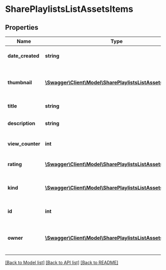 # SharePlaylistsListAssetsItems

## Properties
Name | Type | Description | Notes
------------ | ------------- | ------------- | -------------
**date_created** | **string** | Similar asset date created | 
**thumbnail** | [**\Swagger\Client\Model\SharePlaylistsListAssetsThumbnail**](SharePlaylistsListAssetsThumbnail.md) | Return thumbnail of similar asset object | 
**title** | **string** | Similar asset title | 
**description** | **string** | Similar asset description | 
**view_counter** | **int** | Similar asset views count | 
**rating** | [**\Swagger\Client\Model\SharePlaylistsListAssetsRating**](SharePlaylistsListAssetsRating.md) | Array of similar asset rating | 
**kind** | [**\Swagger\Client\Model\SharePlaylistsListAssetsKind**](SharePlaylistsListAssetsKind.md) | Return type of similar asset object | 
**id** | **int** | ID of the similar asset | 
**owner** | [**\Swagger\Client\Model\SharePlaylistsListAssetsOwner**](SharePlaylistsListAssetsOwner.md) | Return owner of similar asset object | 

[[Back to Model list]](../README.md#documentation-for-models) [[Back to API list]](../README.md#documentation-for-api-endpoints) [[Back to README]](../README.md)


